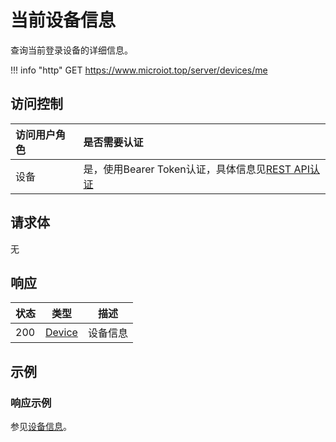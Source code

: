 # 当前设备信息

查询当前登录设备的详细信息。

!!! info "http"
    GET https://www.microiot.top/server/devices/me

## 访问控制

| 访问用户角色 | 是否需要认证                                 |
| :----------- | :------------------------------------------- |
| 设备         | 是，使用Bearer Token认证，具体信息见[REST API认证](../api.md) |

## 请求体

无

## 响应

| 状态 | 类型          | 描述           |
| ---- | ------------- | -------------- |
| 200  | [Device](../device/adddevice.md#device) | 设备信息 |



## 示例

### 响应示例

参见[设备信息](../device/adddevice.md#_7)。


